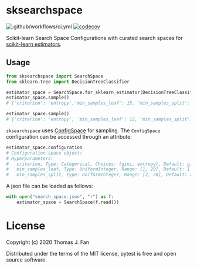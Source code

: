 # sksearchspace

![.github/workflows/ci.yml](https://github.com/thomasjpfan/sksearchspace/workflows/.github/workflows/ci.yml/badge.svg) [![codecov](https://codecov.io/gh/thomasjpfan/sksearchspace/branch/master/graph/badge.svg)](https://codecov.io/gh/thomasjpfan/sksearchspace)

Scikit-learn Search Space Configurations with curated search spaces for [scikit-learn estimators](http://github.com/scikit-learn/scikit-learn).

## Usage

```py
from sksearchspace import SearchSpace
from sklearn.tree import DecisionTreeClassifier

estimator_space = SearchSpace.for_sklearn_estimator(DecisionTreeClassifier, seed=42)
estimator_space.sample()
# {'criterion': 'entropy','min_samples_leaf': 15, 'min_samples_split': 11}

estimator_space.sample()
# {'criterion': 'entropy', 'min_samples_leaf': 12, 'min_samples_split': 4}
```

`sksearchspace` uses [ConfigSpace](https://automl.github.io/ConfigSpace/master/) for sampling. The `ConfigSpace` configuration can be accessed through an attribute:

```py
estimator_space.configuration
# Configuration space object:
# Hyperparameters:
#   criterion, Type: Categorical, Choices: {gini, entropy}, Default: gini
#   min_samples_leaf, Type: UniformInteger, Range: [1, 20], Default: 1
#   min_samples_split, Type: UniformInteger, Range: [2, 20], Default: 2
```

A json file can be loaded as follows:

```py
with open("search_space.json", "r") as f:
    estimator_space = SearchSpace(f.read())
```

# License

Copyright (c) 2020 Thomas J. Fan

Distributed under the terms of the MIT license, pytest is free and open source software.
